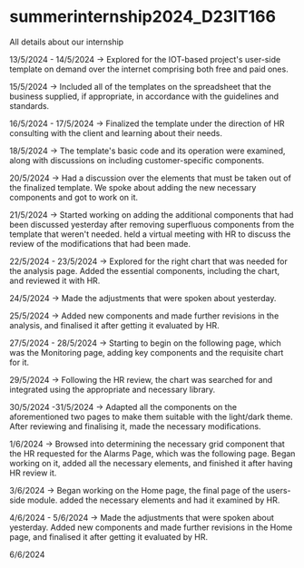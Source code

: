 # summerinternship2024_D23IT166
All details about our internship 

13/5/2024 - 14/5/2024
-> Explored for the IOT-based project's user-side template on demand over the internet comprising both free and paid ones.

15/5/2024
-> Included all of the templates on the spreadsheet that the business supplied, if appropriate, in accordance with the guidelines and standards.

16/5/2024 - 17/5/2024
-> Finalized the template under the direction of HR consulting with the client and learning about their needs.

18/5/2024
-> The template's basic code and its operation were examined, along with discussions on including customer-specific components.

20/5/2024
-> Had a discussion over the elements that must be taken out of the finalized template. We spoke about adding the new necessary components and got to work on it.

21/5/2024
-> Started working on adding the additional components that had been discussed yesterday after removing superfluous components from the template that weren't needed. held     a virtual meeting with HR to discuss the review of the modifications that had been made.

22/5/2024 - 23/5/2024
-> Explored for the right chart that was needed for the analysis page. Added the essential components, including the chart, and reviewed it with HR. 

24/5/2024
-> Made the adjustments that were spoken about yesterday. 

25/5/2024
-> Added new components and made further revisions in the analysis, and finalised it after getting it evaluated by HR.

27/5/2024 - 28/5/2024
-> Starting to begin on the following page, which was the Monitoring page, adding key components and the requisite chart for it.

29/5/2024
-> Following the HR review, the chart was searched for and integrated using the appropriate and necessary library.

30/5/2024 -31/5/2024
-> Adapted all the components on the aforementioned two pages to make them suitable with the light/dark theme. After reviewing and finalising it, made the necessary modifications.

1/6/2024
-> Browsed into determining the necessary grid component that the HR requested for the Alarms Page, which was the following page.  Began working on it, added all the necessary elements, and finished it after having HR review it.

3/6/2024
-> Began working on the Home page, the final page of the users-side module. added the necessary elements and had it examined by HR.

4/6/2024 - 5/6/2024
-> Made the adjustments that were spoken about yesterday. Added new components and made further revisions in the Home page, and finalised it after getting it evaluated by HR.

6/6/2024
